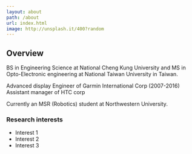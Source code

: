 ```yaml
---
layout: about
path: /about
url: index.html
image: http://unsplash.it/400?random
---
```


## Overview
BS in Engineering Science at National Cheng Kung University and MS in Opto-Electronic engineering at National Taiwan University in Taiwan.

Advanced display Engineer of Garmin International Corp (2007-2016)
Assistant manager of HTC corp

Currently an MSR (Robotics) student at Northwestern University.



### Research interests
* Interest 1
* Interest 2
* Interest 3
